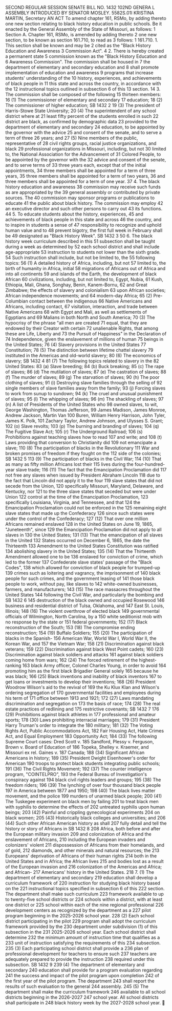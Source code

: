 SECOND REGULAR SESSION
SENATE BILL NO. 1432
102ND GENERA L ASSEMBLY
INTRODUCED BY SENATOR MOSLEY.
5582S.01I KRISTINA MARTIN, Secretary
AN ACT
To amend chapter 161, RSMo, by adding thereto one new section relating to black history
education in public schools.
Be it enacted by the General Assembly of the State of Missouri, as follows:
1 Section A. Chapter 161, RSMo, is amended by adding thereto
2 one new section, to be known as section 161.710, to read as
3 follows:
1 161.710. 1. This section shall be known and may be
2 cited as the "Black History Education and Awareness
3 Commission Act".
4 2. There is hereby created a permanent state
5 commission known as the "Black History Education and
6 Awareness Commission". The commission shall be housed in
7 the department of elementary and secondary education and
8 shall promote implementation of education and awareness
9 programs that increase students' understanding of the
10 history, experiences, and achievements of black people in
11 this state and across the country, in accordance with the
12 instructional topics outlined in subsection 6 of this
13 section.
14 3. The commission shall be composed of the following
15 thirteen members:
16 (1) The commissioner of elementary and secondary
17 education;
18 (2) The commissioner of higher education;
SB 1432 2
19 (3) The president of Harris-Stowe State University;
20 (4) The superintendent of any school district where at
21 least fifty percent of the students enrolled in such
22 district are black, as confirmed by demographic data
23 provided to the department of elementary and secondary
24 education, to be appointed by the governor with the advice
25 and consent of the senate, and to serve a term of three
26 years; and
27 (5) Nine members of the public, representative of
28 civil rights groups, racial justice organizations, and black
29 professional organizations in Missouri, including, but not
30 limited to, the National Association for the Advancement of
31 Colored People, to be appointed by the governor with the
32 advice and consent of the senate, and to serve terms of
33 three years each, except that of the initial appointments,
34 three members shall be appointed for a term of three years,
35 three members shall be appointed for a term of two years,
36 and three members shall be appointed for a term of one year.
37 4. The black history education and awareness
38 commission may receive such funds as are appropriated by the
39 general assembly or contributed by private sources. The
40 commission may sponsor programs or publications to educate
41 the public about black history. The commission may employ
42 an executive director and such other persons to carry out
43 its functions.
44 5. To educate students about the history, experiences,
45 and achievements of black people in this state and across
46 the country, and to inspire in students a sense of
47 responsibility to recognize and uphold human value and to
48 prevent bigotry, the first full week in February shall be
49 designated as "Black History Week".
SB 1432 3
50 6. The black history week curriculum described in this
51 subsection shall be taught during a week as determined by
52 each school district and shall include age-appropriate
53 instruction to students not lower than the sixth grade.
54 Such instruction shall include, but not be limited to, the
55 following topics:
56 (1) A detailed history of Africa, including, but not
57 limited to, the birth of humanity in Africa, initial
58 migrations of Africans out of Africa and into all continents
59 and islands of the Earth, the development of black African
60 civilizations, including, but not limited to, Egypt, Nubia,
61 Kush, Ethiopia, Mali, Ghana, Songhay, Benin, Kanem-Bornu,
62 and Great Zimbabwe; the effects of slavery and colonialism
63 upon African societies; African independence movements; and
64 modern-day Africa;
65 (2) Pre-Columbian contact between the indigenous
66 Native Americans and Africans, including contact,
67 visitation, interaction, and trade between Native Americans
68 with Egypt and Mali, as well as settlements of Egyptians and
69 Malians in both North and South America;
70 (3) The hypocrisy of the phrase "all men are created
71 equal, that they are endowed by their Creator with certain
72 unalienable Rights, that among these are Life, Liberty and
73 the Pursuit of Happiness" in the Declaration of
74 Independence, given the enslavement of millions of human
75 beings in the United States;
76 (4) Slavery provisions in the United States
77 Constitution;
78 (5) The distinction between lifetime chattel slavery
79 instituted in the Americas and old-world slavery;
80 (6) The economics of slavery;
SB 1432 4
81 (7) The following topics related to slavery in the
82 United States:
83 (a) Slave breeding;
84 (b) Buck breaking;
85 (c) The rape of slaves;
86 (d) The mutilation of slaves;
87 (e) The castration of slaves;
88 (f) The murder of slaves;
89 (g) The starvation of slaves;
90 (h) The poor clothing of slaves;
91 (i) Destroying slave families through the selling of
92 single members of slave families away from the family;
93 (j) Forcing slaves to work from sunup to sundown;
94 (k) The cruel and unusual punishment of slaves;
95 (l) The whipping of slaves;
96 (m) The shackling of slaves;
97 (n) A list of Presidents of the United States who
98 owned slaves, to wit, George Washington, Thomas Jefferson,
99 James Madison, James Monroe, Andrew Jackson, Martin Van
100 Buren, William Henry Harrison, John Tyler, James K. Polk,
101 Zachary Taylor, Andrew Johnson, and Ulysses S. Grant;
102 (o) Slave revolts;
103 (p) The burning and branding of slaves;
104 (q) The Fugitive Slave Act;
105 (r) The Underground Railroad;
106 (s) Prohibitions against teaching slaves how to read
107 and write; and
108 (t) Laws providing that conversion to Christianity did
109 not emancipate a slave;
110 (8) The participation of blacks in the Revolutionary
111 War and broken promises of freedom if they fought on the
112 side of the colonies;
SB 1432 5
113 (9) The participation of blacks in the Civil War;
114 (10) That as many as fifty million Africans lost their
115 lives during the four-hundred-year slave trade;
116 (11) The fact that the Emancipation Proclamation did
117 not free any slaves when issued by President Abraham Lincoln
118 due to the fact that Lincoln did not apply it to the four
119 slave states that did not secede from the Union,
120 specifically Missouri, Maryland, Delaware, and Kentucky, nor
121 to the three slave states that seceded but were under Union
122 control at the time of the Emancipation Proclamation,
123 specifically Louisiana, Virginia, and Tennessee, and that
124 the Emancipation Proclamation could not be enforced in the
125 remaining eight slave states that made up the Confederacy
126 since such states were under the control of the Confederacy;
127 (12) That over one million Africans remained enslaved
128 in the United States on June 19, 1865, "Juneteenth", since
129 the Emancipation Proclamation did not apply to all slaves in
130 the United States;
131 (13) That the emancipation of all slaves in the United
132 States occurred on December 6, 1865, the date the Thirteenth
133 Amendment to the United States Constitution was ratified
134 abolishing slavery in the United States;
135 (14) That the Thirteenth Amendment allowed one to be
136 enslaved for conviction of crime, which led to the former
137 Confederate slave states' passage of the "Black Codes",
138 which allowed for conviction of black people for trumped-up
139 crimes such as loitering and vagrancy, the imprisonment of
140 black people for such crimes, and the government leasing of
141 those black people to work, without pay, like slaves to
142 white-owned businesses, farmers, and manufacturers;
143 (15) The race massacres throughout the United States
144 following the Civil War, and particularly the bombing and
SB 1432 6
145 destruction of the black owned and occupied Rosewood
146 business and residential district of Tulsa, Oklahoma, and
147 East St. Louis, Illinois;
148 (16) The violent overthrow of elected black
149 governmental officials of Wilmington, North Carolina, by a
150 white seditionist mob with no response by the state or
151 federal governments;
152 (17) Black reconstruction of the South;
153 (18) The compromise ending reconstruction;
154 (19) Buffalo Soldiers;
155 (20) The participation of blacks in the Spanish-
156 American War, World War I, World War II, the Korean War, and
157 the Vietnam War;
158 (21) Discrimination against black veterans;
159 (22) Discrimination against black West Point cadets;
160 (23) Discrimination against black soldiers and attacks
161 against black soldiers coming home from wars;
162 (24) The forced retirement of the highest-ranking
163 black Army officer, Colonel Charles Young, in order to avoid
164 promoting him as the first black Brigadier General solely
165 because he was black;
166 (25) Black inventions and inability of black inventors
167 to get loans or investments to develop their inventions;
168 (26) President Woodrow Wilson's aid to the revival of
169 the Ku Klux Klan and Wilson's ordering segregation of
170 governmental facilities and employees during his term of
171 office between 1913 and 1921;
172 (27) Laws mandating discrimination and segregation on
173 the basis of race;
174 (28) The real estate practices of redlining and
175 restrictive covenants;
SB 1432 7
176 (29) Prohibitions against black athletes in
177 professional and amateur sports;
178 (30) Laws prohibiting interracial marriages;
179 (31) President Harry Truman's order to integrate the
180 military;
181 (32) The Voting Rights Act, Public Accommodations Act,
182 Fair Housing Act, Hate Crimes Act, and Equal Employment
183 Opportunity Act;
184 (33) The following Supreme Court cases: Dred Scott v.
185 Sandford, Plessy v. Ferguson, Brown v. Board of Education of
186 Topeka, Shelley v. Kraemer, and Missouri ex rel. Gaines v.
187 Canada;
188 (34) Significant African Americans in history;
189 (35) President Dwight Eisenhower's order for American
190 troops to protect black students integrating public schools;
191 (36) The Civil Rights Movement;
192 (37) The counter intelligence program, "COINTELPRO",
193 the Federal Bureau of Investigation's conspiracy against
194 black civil rights leaders and groups;
195 (38) The freedom riders;
196 (39) The lynching of over four thousand black people
197 in America between 1877 and 1950;
198 (40) The black lives matter movement, and the police
199 murders of unarmed black people;
200 (41) The Tuskegee experiment on black men by failing
201 to treat black men with syphilis to determine the effects of
202 untreated syphilis upon human beings;
203 (42) Painful and crippling gynecological experiments
204 on black women;
205 (43) Historically black colleges and universities; and
206 (44) Such other African American history as shall
207 fully detail and tell the history or story of Africans in
SB 1432 8
208 Africa, both before and after the European military invasion
209 and colonization of Africa and the enslavement of Africans,
210 including the European invaders and colonizers' violent
211 dispossession of Africans from their homelands, and of gold,
212 diamonds, and other minerals and natural resources; the
213 Europeans' deprivation of Africans of their human rights
214 both in the United States and in Africa; the African lives
215 and bodies lost as a result of the European invasion and
216 colonization of the Americas and Africa; and African-
217 Americans' history in the United States.
218 7. (1) The department of elementary and secondary
219 education shall develop a curriculum framework of
220 instruction for studying black history based on the
221 instructional topics specified in subsection 6 of this
222 section. The department shall make such curriculum
223 framework available to up to twenty-five school districts or
224 schools within a district, with at least one district or
225 school within each of the nine regional professional
226 development centers as recognized by the department as a
227 pilot program beginning in the 2025-2026 school year.
228 (2) Each school district participating in the pilot
229 program shall adopt the curriculum framework provided by the
230 department under subdivision (1) of this subsection in the
231 2025-2026 school year. Each school district shall determine
232 the minimum amount of instruction time that qualifies as a
233 unit of instruction satisfying the requirements of this
234 subsection.
235 (3) Each participating school district shall provide a
236 plan of professional development for teachers to ensure such
237 teachers are adequately prepared to provide the instruction
238 required under this subsection.
SB 1432 9
239 (4) The department of elementary and secondary
240 education shall provide for a program evaluation regarding
241 the success and impact of the pilot program upon completion
242 of the first year of the pilot program. The department
243 shall report the results of such evaluation to the general
244 assembly.
245 (5) The department shall make the curriculum framework
246 available to all school districts beginning in the 2026-2027
247 school year. All school districts shall participate in
248 black history week by the 2027-2028 school year.
